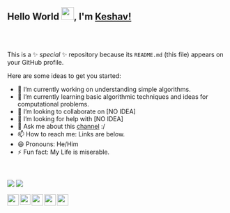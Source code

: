 ## Hello World <img src="https://github.com/TheDudeThatCode/TheDudeThatCode/blob/master/Assets/Earth.gif" width="29px">, I'm [Keshav!](https://) 
<br />
<br />

This is a ✨ _special_ ✨ repository because its `README.md` (this file) appears on your GitHub profile.

Here are some ideas to get you started:

- 🔭 I’m currently working on understanding simple algorithms.
- 🌱 I’m currently learning basic algorithmic techniques and ideas for computational problems.
- 👯 I’m looking to collaborate on [NO IDEA]
- 🤔 I’m looking for help with [NO IDEA]
- 💬 Ask me about this [channel](https://www.youtube.com/channel/UCsq-0rqRffMbySKDh3Y9kgA) :/
- 📫 How to reach me: Links are below.
- 😄 Pronouns: He/Him
- ⚡ Fun fact: My Life is miserable.


<br />
<br />
<img align="center" src="https://github-readme-stats.vercel.app/api?username=keshavgbpecdelhi&show_icons=true&count_private=true" />
<img align="center" src="https://github-readme-stats.vercel.app/api/top-langs/?username=keshavgbpecdelhi&layout=compact&hide=tsql&show_icons=true" />


<br />
<br />
<a href="https://www.youtube.com/channel/UCCIgpXkXntMEVgAQXKzlooA">
  <img align="left" width="26px" src="https://cdn.jsdelivr.net/npm/simple-icons@v3/icons/youtube.svg" />
</a>
<a href="linkopedia.me">
  <img align="left" width="24px" src="https://cdn.jsdelivr.net/npm/simple-icons@v3/icons/linkedin.svg"  />
</a>
<a href="linkopedia.me">
  <img align="left" width="26px" src="https://cdn.jsdelivr.net/npm/simple-icons@v3/icons/twitter.svg" />
</a>
<a href="mailto:keshavraturi333@gmail.com">
  <img align="left" width="26px" src="https://cdn.jsdelivr.net/npm/simple-icons@v3/icons/gmail.svg" />
</a>
<a href="https://dev.to/keshav44483499">
  <img align="left" width="26px" src="https://cdn.jsdelivr.net/npm/simple-icons@v3/icons/medium.svg" />
</a>
